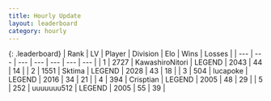 ```yaml
---
title: Hourly Update
layout: leaderboard
category: hourly
---
```


{: .leaderboard}
| Rank | LV | Player | Division | Elo | Wins | Losses |
| --- | --- | --- | --- | --- | --- | --- |
| <span data-change="0">1</span> | 2727 | <span title="ID: 164871">KawashiroNitori</span> | LEGEND | <span data-change="0">2043</span> | <span data-change="0">44</span> | <span data-change="0">14</span> |
| <span data-change="0">2</span> | 1551 | <span title="ID: 353063">Sktima</span> | LEGEND | <span data-change="9">2028</span> | <span data-change="4">43</span> | <span data-change="1">18</span> |
| <span data-change="0">3</span> | 504 | <span title="ID: 41925">lucapoke</span> | LEGEND | <span data-change="0">2016</span> | <span data-change="0">34</span> | <span data-change="0">21</span> |
| <span data-change="0">4</span> | 394 | <span title="ID: 665674">Crisptian</span> | LEGEND | <span data-change="0">2005</span> | <span data-change="0">48</span> | <span data-change="0">29</span> |
| <span data-change="0">5</span> | 252 | <span title="ID: 655022">uuuuuuu512</span> | LEGEND | <span data-change="0">2005</span> | <span data-change="0">55</span> | <span data-change="0">39</span> |
